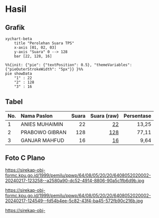 # Hasil

## Grafik

```mermaid
xychart-beta
    title "Perolehan Suara TPS"
    x-axis [01, 02, 03]
    y-axis "Suara" 0 --> 128
    bar [22, 128, 16]
```

```mermaid
%%{init: {"pie": {"textPosition": 0.5}, "themeVariables": {"pieOuterStrokeWidth": "5px"}} }%%
pie showData
    "1" : 22
    "2" : 128
    "3" : 16
```

## Tabel

| No. | Nama Paslon    | Suara | Suara (raw) | Persentase |
|:--- |:-------------- | -----:| -----------:| ----------:|
| 1   | ANIES MUHAIMIN | 22    | [22][p-1]   | 13,25      |
| 2   | PRABOWO GIBRAN | 128   | [128][p-2]  | 77,11      |
| 3   | GANJAR MAHFUD  | 16    | [16][p-3]   | 9,64       |


[p-1]: https://github.com/gigit-pemilu/pemilu-2024-64-kalimantan-timur/blob/main/pilpres/hitung-suara/sub/64-kalimantan-timur/sub/08-kutai-timur/sub/05-sangkulirang/sub/2020-mandu-pantai-sejahtera/sub/002-tps/sub/paslon-1.txt
[p-2]: https://github.com/gigit-pemilu/pemilu-2024-64-kalimantan-timur/blob/main/pilpres/hitung-suara/sub/64-kalimantan-timur/sub/08-kutai-timur/sub/05-sangkulirang/sub/2020-mandu-pantai-sejahtera/sub/002-tps/sub/paslon-2.txt
[p-3]: https://github.com/gigit-pemilu/pemilu-2024-64-kalimantan-timur/blob/main/pilpres/hitung-suara/sub/64-kalimantan-timur/sub/08-kutai-timur/sub/05-sangkulirang/sub/2020-mandu-pantai-sejahtera/sub/002-tps/sub/paslon-3.txt

## Foto C Plano

https://sirekap-obj-formc.kpu.go.id/1999/pemilu/ppwp/64/08/05/20/20/6408052020002-20240217-123258--a2580a90-dc52-4914-8806-90a5c1fb6d9b.jpg

https://sirekap-obj-formc.kpu.go.id/1999/pemilu/ppwp/64/08/05/20/20/6408052020002-20240217-124549--fd54b4ee-5c82-43f4-ba45-572fb90c216b.jpg

https://sirekap-obj-formc.kpu.go.id/1999/pemilu/ppwp/64/08/05/20/20/6408052020002-20240217-124644--8f5c5798-6d96-42a6-8e52-f1a3db824f6b.jpg


## Metadata

| Key        | Value               |
| ---------- | ------------------- |
| Time Stamp | 2024-02-17 13:37:34 |




